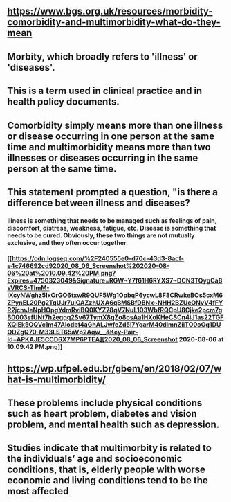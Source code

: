 ## https://www.bgs.org.uk/resources/morbidity-comorbidity-and-multimorbidity-what-do-they-mean
## **Morbity**, which broadly refers to 'illness' or 'diseases'.
## This is a term used in clinical practice and in health policy documents.
## Comorbidity simply means more than one illness or disease occurring in one person at the same time and multimorbidity means more than two illnesses or diseases occurring in the same person at the same time.
## This statement prompted a question, "**is there a difference between illness and diseases?**
#### Illness is something that needs to be managed such as feelings of pain, discomfort, distress, weakness, fatigue, etc. Disease is something that needs to be cured. Obviously, these two things are not mutually exclusive, and they often occur together.
#### [[https://cdn.logseq.com/%2F240555e0-d70c-43d3-8acf-e4c746692cd92020_08_06_Screenshot%202020-08-06%20at%2010.09.42%20PM.png?Expires=4750323049&Signature=RGW~Y7f61H6RYXS7~DCN3TQygCa8sVRCS-TImM-iXcyNWghz5IxOrGO6txwR9QUF5Wg1OpbqP6ycwL8F8CRwkeBOs5cxM6ZPynEL20Pg2TqUJr7ulOAZzhUXA6qBMSBfDBNx~NHH2BZUeONvV4fFYR2jcmJeNpHOpgYdmRviBQ0KYZ78qV7NuL103WbfRQCpU8Cjke2pcm7gB0003sfUNt7h2egqq2Sv67TymX8qZo8osAa1HXoKHeCSCn4iJ1as22TGFXQiEk5OQVc1m47AIodpf4aGhALJwfeZd5l7YgarM40dlmnZiiTO0oOg1DUODZgQ70-M33LST65aVp2Aqw__&Key-Pair-Id=APKAJE5CCD6X7MP6PTEA][2020_08_06_Screenshot 2020-08-06 at 10.09.42 PM.png]] 
## https://wp.ufpel.edu.br/gbem/en/2018/02/07/what-is-multimorbidity/
## These problems include physical conditions such as heart problem, diabetes and vision problem, and mental health such as depression.
## Studies indicate that multimorbity is related to the individuals’ age and socioeconomic conditions, that is, elderly people with worse economic and living conditions tend to be the most affected

